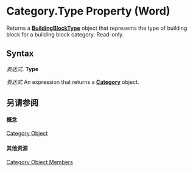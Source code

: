 
# Category.Type Property (Word)

Returns a  **[BuildingBlockType](e4f971da-f052-b6a2-db40-2f4cd0cfd6be.md)** object that represents the type of building block for a building block category. Read-only.


## Syntax

 _表达式_. **Type**

 _表达式_ An expression that returns a **[Category](5485ae39-fbcf-b18f-b1f9-945e220ecd2a.md)** object.


## 另请参阅


#### 概念


[Category Object](5485ae39-fbcf-b18f-b1f9-945e220ecd2a.md)
#### 其他资源


[Category Object Members](http://msdn.microsoft.com/library/bfffe259-5bf1-a2a4-4b19-b8d63ad77958%28Office.15%29.aspx)